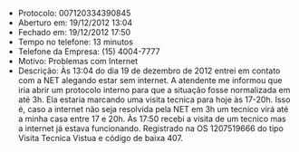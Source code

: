 - Protocolo: 007120334390845
- Aberturo em: 19/12/2012 13:04
- Fechado em: 19/12/2012 17:50
- Tempo no telefone: 13 minutos
- Telefone da Empresa: (15) 4004-7777
- Motivo: Problemas com Internet
- Descrição: Às 13:04 do dia 19 de dezembro de 2012 entrei em contato com a
NET alegando estar sem internet. A atendente me informou que iria abrir um
protocolo interno para que a situação fosse normalizada em até 3h. Ela estaria
marcando uma visita tecnica para hoje às 17-20h. Isso é, caso a internet não
seja resolvida pela NET em 3h um tecnico virá até a minha casa entre 17 e 20h.
Às 17:50 recebi a visita de um tecnico mas a internet já estava funcionando.
Registrado na OS 1207519666 do tipo Visita Tecnica Vistua e código de baixa 407.
